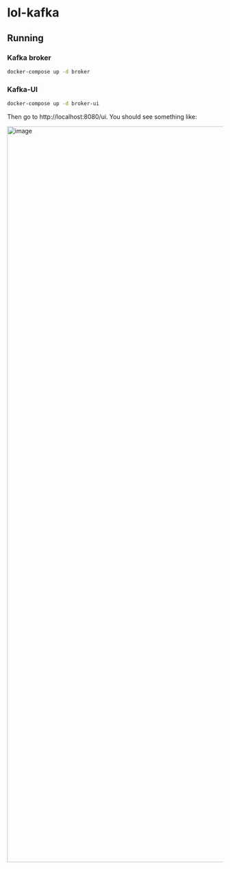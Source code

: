 # lol-kafka

## Running

### Kafka broker

```bash
docker-compose up -d broker
```

### Kafka-UI

```bash
docker-compose up -d broker-ui
```

Then go to http://localhost:8080/ui. You should see something like:

<img width="1714" alt="image" src="https://user-images.githubusercontent.com/10967861/198699918-0390e503-8e22-4872-87a7-d93e320a8f74.png">
